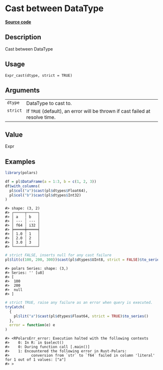 

# Cast between DataType

[**Source code**](https://github.com/pola-rs/r-polars/tree/main/R/expr__expr.R#L1177)

## Description

Cast between DataType

## Usage

<pre><code class='language-R'>Expr_cast(dtype, strict = TRUE)
</code></pre>

## Arguments

<table>
<tr>
<td style="white-space: nowrap; font-family: monospace; vertical-align: top">
<code id="Expr_cast_:_dtype">dtype</code>
</td>
<td>
DataType to cast to.
</td>
</tr>
<tr>
<td style="white-space: nowrap; font-family: monospace; vertical-align: top">
<code id="Expr_cast_:_strict">strict</code>
</td>
<td>
If <code>TRUE</code> (default), an error will be thrown if cast failed
at resolve time.
</td>
</tr>
</table>

## Value

Expr

## Examples

``` r
library(polars)

df = pl$DataFrame(a = 1:3, b = c(1, 2, 3))
df$with_columns(
  pl$col("a")$cast(pl$dtypes$Float64),
  pl$col("b")$cast(pl$dtypes$Int32)
)
```

    #> shape: (3, 2)
    #> ┌─────┬─────┐
    #> │ a   ┆ b   │
    #> │ --- ┆ --- │
    #> │ f64 ┆ i32 │
    #> ╞═════╪═════╡
    #> │ 1.0 ┆ 1   │
    #> │ 2.0 ┆ 2   │
    #> │ 3.0 ┆ 3   │
    #> └─────┴─────┘

``` r
# strict FALSE, inserts null for any cast failure
pl$lit(c(100, 200, 300))$cast(pl$dtypes$UInt8, strict = FALSE)$to_series()
```

    #> polars Series: shape: (3,)
    #> Series: '' [u8]
    #> [
    #>  100
    #>  200
    #>  null
    #> ]

``` r
# strict TRUE, raise any failure as an error when query is executed.
tryCatch(
  {
    pl$lit("a")$cast(pl$dtypes$Float64, strict = TRUE)$to_series()
  },
  error = function(e) e
)
```

    #> <RPolarsErr_error: Execution halted with the following contexts
    #>    0: In R: in $select()
    #>    0: During function call [.main()]
    #>    1: Encountered the following error in Rust-Polars:
    #>          conversion from `str` to `f64` failed in column 'literal' for 1 out of 1 values: ["a"]
    #> >
